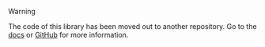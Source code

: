 > [!WARNING]
> The code of this library has been moved out to another repository. Go to the [docs](https://onmax.github.io/unocss-preset-onmax/unocss-preset-easing-gradient/) or [GitHub](https://github.com/onmax/unocss-preset-onmax/tree/main/packages/unocss-preset-easing-gradient/) for more information.
